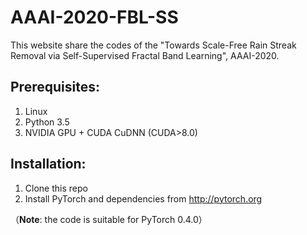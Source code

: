 # AAAI-2020-FBL-SS

This website share the codes of the "Towards Scale-Free Rain Streak Removal via Self-Supervised Fractal Band Learning", AAAI-2020.

## Prerequisites:

1. Linux
2. Python 3.5
3. NVIDIA GPU + CUDA CuDNN (CUDA>8.0)


## Installation:

1. Clone this repo
2. Install PyTorch and dependencies from http://pytorch.org 

（**Note**: the code is suitable for PyTorch 0.4.0）
